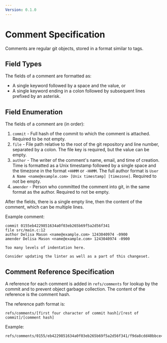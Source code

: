```yaml
---
Version: 0.1.0
---
```


# Comment Specification

Comments are regular git objects, stored in a format similar to tags.

## Field Types

The fields of a comment are formatted as:
* A single keyword followed by a space and the value, or
* A single keyword ending in a colon followed by subsequent lines prefixed by an
  asterisk.

## Field Enumeration

The fields of a comment are (in order):

1. `commit` - Full hash of the commit to which the comment is attached.
    Required to be not empty.
2. `file` - File path relative to the root of the git repository and
    line number, separated by a colon. The file key is required, but the
    value can be empty.
3. `author` - The writer of the comment's name, email, and time of
    creation. Time is formatted as a Unix timestamp followed by a single
    space and the timezone in the format `+HHMM` or `-HHMM`. The full author
    format is `User A Name <name@example.com> [Unix timestamp] [timezone]`.
    Required to not be empty.
4. `amender` - Person who committed the comment into git, in the same
    format as the author. Required to not be empty.

After the fields, there is a single empty line, then the content of the
comment, which can be multiple lines.

Example comment:

```
commit 0155eb4229851634a0f03eb265b69f5a2d56f341
file src/main.c:12
author Delisa Mason <name@example.com> 1243040974 -0900
amender Delisa Mason <name@example.com> 1243040974 -0900

Too many levels of indentation here.

Consider updating the linter as well as a part of this changeset.
```

## Comment Reference Specification

A reference for each comment is added in `refs/comments` for lookup
by the commit and to prevent object garbage collection. The content of the
reference is the comment hash.

The reference path format is:

```
refs/comments/[first four character of commit hash]/[rest of commit]/[comment hash]
```

Example:

```
refs/comments/0155/eb4229851634a0f03eb265b69f5a2d56f341/f9da8cdd40bbce4c7bd1aa4e46608107184bd91c
```
